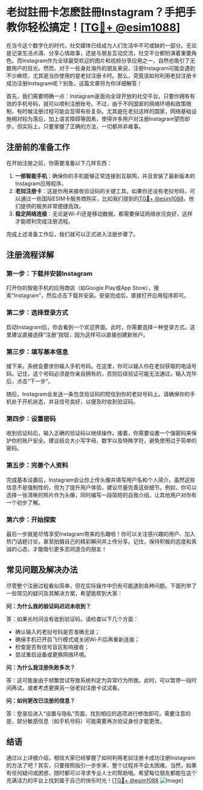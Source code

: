 # 老挝註冊卡怎麽註冊Instagram？手把手教你轻松搞定！[[TG💪+ @esim1088](https://t.me/s/esim1088)]

在当今这个数字化的时代，社交媒体已经成为人们生活中不可或缺的一部分。无论是记录生活点滴、分享心情故事，还是与朋友互动交流，社交平台都扮演着重要角色。而Instagram作为全球最受欢迎的图片和视频分享应用之一，自然也吸引了无数用户的目光。然而，对于一些身处海外的朋友来说，注册Instagram可能会遇到不少麻烦，尤其是当你使用的是老挝注册卡时。那么，究竟该如何利用老挝注册卡成功注册Instagram呢？别急，这篇文章将为你详细解答！

首先，我们需要明确一点：Instagram是面向全球开放的社交平台，只要你拥有有效的手机号码，就可以顺利注册账号。不过，由于不同国家的网络环境和政策限制，有时候注册过程可能会显得有些复杂。尤其是在老挝这样的国家，网络基础设施相对较为落后，加上语言障碍等因素，使得许多用户对注册Instagram望而却步。但实际上，只要掌握了正确的方法，一切都并非难事。

## 注册前的准备工作

在开始注册之前，你需要准备以下几样东西：

1. **一部智能手机**：确保你的手机能够正常连接到互联网，并且安装了最新版本的Instagram应用程序。
2. **老挝注册卡**：这是你用来接收验证码的关键工具。如果你还没有老挝号码，可以通过一些国际ESIM卡服务商购买，比如我们提到的[TG💪+ @esim1088](https://t.me/s/esim1088)，他们提供的服务非常便捷高效。
3. **稳定网络连接**：无论是Wi-Fi还是移动数据，都需要保证网络状况良好，这样才能顺利完成注册流程。

完成上述准备工作后，我们就可以正式进入注册步骤了。

## 注册流程详解

### 第一步：下载并安装Instagram

打开你的智能手机的应用商店（如Google Play或App Store），搜索“Instagram”，然后点击下载并安装。安装完成后，直接打开应用程序即可。

### 第二步：选择登录方式

启动Instagram后，你会看到一个欢迎界面。此时，你需要选择一种登录方式。这里建议直接选择“注册”按钮，因为这样可以直接创建新账户。

### 第三步：填写基本信息

接下来，系统会要求你输入手机号码。在这里，你可以输入你在老挝获取的电话号码。记住，这个号码必须是你亲自拥有的，否则后续验证可能无法通过。输入完毕后，点击“下一步”。

随后，Instagram会发送一条包含验证码的短信到你的老挝号码上。请确保你的手机处于开机状态，并且信号良好，以便及时收到验证码。

### 第四步：设置密码

收到验证码后，输入正确的验证码以继续操作。接着，你需要设置一个强密码来保护你的账户安全。建议结合大小写字母、数字以及特殊字符，避免使用过于简单的密码。

### 第五步：完善个人资料

完成基本设置后，Instagram会让你上传头像并填写用户名和个人简介。虽然这些信息不是强制性的，但为了提升用户体验，建议尽量完善这些细节。例如，你可以选择一张清晰的照片作为头像，同时编写一段简短的自我介绍，让其他用户对你有一个初步了解。

### 第六步：开始探索

最后一步就是尽情享受Instagram带来的乐趣啦！你可以关注感兴趣的用户、加入热门话题讨论，甚至拍摄自己的精彩瞬间并上传分享。记住，保持积极的态度和真诚的心态，才能吸引更多志同道合的朋友！

## 常见问题及解决办法

尽管整个注册过程看似简单，但在实际操作中仍有可能遇到各种问题。下面列举了一些常见的疑问及其解决方案，希望能帮到大家：

**问：为什么我的验证码迟迟未收到？**

答：如果长时间没有收到验证码，请检查以下几个方面：
- 确认输入的老挝号码是否准确无误；
- 确保手机已开启飞行模式或关闭Wi-Fi后再重新连接；
- 检查是否有信号盲区影响接收；
- 尝试重启设备或更换网络环境。

**问：为什么我注册失败多次？**

答：这可能是由于频繁尝试导致系统判定为异常行为所致。此时，可以暂停一段时间再试，或者考虑更换另一张老挝注册卡试试看。

**问：如何更改已注册的信息？**

答：登录后进入“设置与隐私”页面，找到相应的选项进行修改即可。需要注意的是，部分敏感信息（如手机号码）可能需要再次验证身份才能更改。

## 结语

通过以上详细介绍，相信大家已经掌握了如何利用老挝注册卡成功注册Instagram的方法了吧？其实，只要按照指引一步步来，整个过程并不会太困难。当然，如果有任何疑问或困惑，随时都可以寻求专业人士的帮助哦。希望每位朋友都能在这个充满活力的平台上找到属于自己的快乐时光！[[TG💪+ @esim1088](https://t.me/s/esim1088) ![Image](https://i.postimg.cc/4NQfJmqS/Snipaste-2025-05-13-00-14-12.png)]